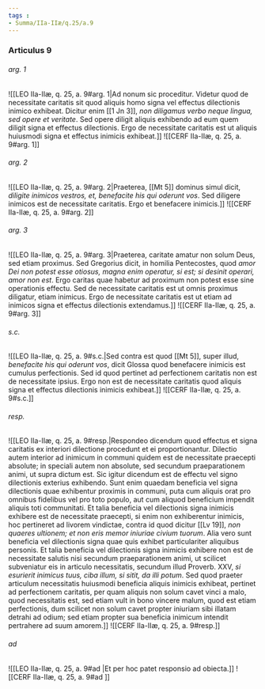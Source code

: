 ```yaml
---
tags : 
- Summa/IIa-IIæ/q.25/a.9
---
```


### Articulus 9

###### arg. 1
![[LEO IIa-IIæ, q. 25, a. 9#arg. 1|Ad nonum sic proceditur. Videtur quod de necessitate caritatis sit quod aliquis homo signa vel effectus dilectionis inimico exhibeat. Dicitur enim [[1 Jn 3]], *non diligamus verbo neque lingua, sed opere et veritate*. Sed opere diligit aliquis exhibendo ad eum quem diligit signa et effectus dilectionis. Ergo de necessitate caritatis est ut aliquis huiusmodi signa et effectus inimicis exhibeat.]]
![[CERF IIa-IIæ, q. 25, a. 9#arg. 1]]

###### arg. 2
![[LEO IIa-IIæ, q. 25, a. 9#arg. 2|Praeterea, [[Mt 5]] dominus simul dicit, *diligite inimicos vestros, et, benefacite his qui oderunt vos*. Sed diligere inimicos est de necessitate caritatis. Ergo et benefacere inimicis.]]
![[CERF IIa-IIæ, q. 25, a. 9#arg. 2]]

###### arg. 3
![[LEO IIa-IIæ, q. 25, a. 9#arg. 3|Praeterea, caritate amatur non solum Deus, sed etiam proximus. Sed Gregorius dicit, in homilia Pentecostes, quod *amor Dei non potest esse otiosus, magna enim operatur, si est; si desinit operari, amor non est*. Ergo caritas quae habetur ad proximum non potest esse sine operationis effectu. Sed de necessitate caritatis est ut omnis proximus diligatur, etiam inimicus. Ergo de necessitate caritatis est ut etiam ad inimicos signa et effectus dilectionis extendamus.]]
![[CERF IIa-IIæ, q. 25, a. 9#arg. 3]]

###### s.c.
![[LEO IIa-IIæ, q. 25, a. 9#s.c.|Sed contra est quod [[Mt 5]], super illud, *benefacite his qui oderunt vos*, dicit Glossa quod benefacere inimicis est cumulus perfectionis. Sed id quod pertinet ad perfectionem caritatis non est de necessitate ipsius. Ergo non est de necessitate caritatis quod aliquis signa et effectus dilectionis inimicis exhibeat.]]
![[CERF IIa-IIæ, q. 25, a. 9#s.c.]]

###### resp.
![[LEO IIa-IIæ, q. 25, a. 9#resp.|Respondeo dicendum quod effectus et signa caritatis ex interiori dilectione procedunt et ei proportionantur. Dilectio autem interior ad inimicum in communi quidem est de necessitate praecepti absolute; in speciali autem non absolute, sed secundum praeparationem animi, ut supra dictum est. Sic igitur dicendum est de effectu vel signo dilectionis exterius exhibendo. Sunt enim quaedam beneficia vel signa dilectionis quae exhibentur proximis in communi, puta cum aliquis orat pro omnibus fidelibus vel pro toto populo, aut cum aliquod beneficium impendit aliquis toti communitati. Et talia beneficia vel dilectionis signa inimicis exhibere est de necessitate praecepti, si enim non exhiberentur inimicis, hoc pertineret ad livorem vindictae, contra id quod dicitur [[Lv 19]], *non quaeres ultionem; et non eris memor iniuriae civium tuorum*. Alia vero sunt beneficia vel dilectionis signa quae quis exhibet particulariter aliquibus personis. Et talia beneficia vel dilectionis signa inimicis exhibere non est de necessitate salutis nisi secundum praeparationem animi, ut scilicet subveniatur eis in articulo necessitatis, secundum illud Proverb. XXV, *si esurierit inimicus tuus, ciba illum, si sitit, da illi potum*. Sed quod praeter articulum necessitatis huiusmodi beneficia aliquis inimicis exhibeat, pertinet ad perfectionem caritatis, per quam aliquis non solum cavet vinci a malo, quod necessitatis est, sed etiam vult in bono vincere malum, quod est etiam perfectionis, dum scilicet non solum cavet propter iniuriam sibi illatam detrahi ad odium; sed etiam propter sua beneficia inimicum intendit pertrahere ad suum amorem.]]
![[CERF IIa-IIæ, q. 25, a. 9#resp.]]

###### ad 
![[LEO IIa-IIæ, q. 25, a. 9#ad |Et per hoc patet responsio ad obiecta.]]
![[CERF IIa-IIæ, q. 25, a. 9#ad ]]

